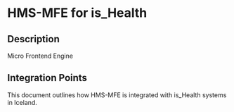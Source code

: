 # HMS-MFE for is_Health

## Description

Micro Frontend Engine

## Integration Points

This document outlines how HMS-MFE is integrated with is_Health systems in Iceland.
